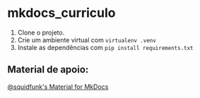 # mkdocs_curriculo

1. Clone o projeto.
2. Crie um ambiente virtual com `virtualenv .venv`
3. Instale as dependências com `pip install requirements.txt`

## Material de apoio:
[@squidfunk's Material for MkDocs](https://squidfunk.github.io/mkdocs-material/publishing-your-site/)
